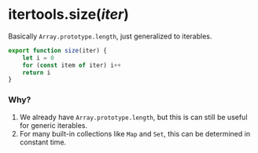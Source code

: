 # itertools.size(*iter*)

Basically `Array.prototype.length`, just generalized to iterables.

```js
export function size(iter) {
    let i = 0
    for (const item of iter) i++
    return i
}
```

### Why?

1. We already have `Array.prototype.length`, but this is can still be useful for generic iterables.
1. For many built-in collections like `Map` and `Set`, this can be determined in constant time.
